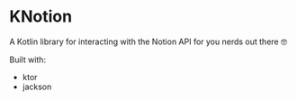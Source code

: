 # KNotion

A Kotlin library for interacting with the Notion API for you nerds out there 🤓

Built with:
* ktor
* jackson
